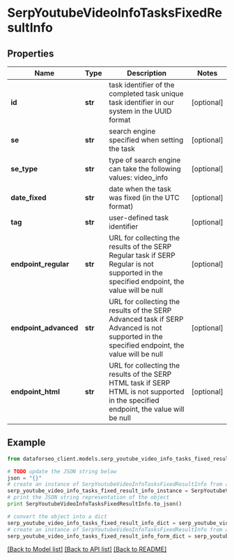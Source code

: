 # SerpYoutubeVideoInfoTasksFixedResultInfo


## Properties

Name | Type | Description | Notes
------------ | ------------- | ------------- | -------------
**id** | **str** | task identifier of the completed task unique task identifier in our system in the UUID format | [optional] 
**se** | **str** | search engine specified when setting the task | [optional] 
**se_type** | **str** | type of search engine can take the following values: video_info | [optional] 
**date_fixed** | **str** | date when the task was fixed (in the UTC format) | [optional] 
**tag** | **str** | user-defined task identifier | [optional] 
**endpoint_regular** | **str** | URL for collecting the results of the SERP Regular task if SERP Regular is not supported in the specified endpoint, the value will be null | [optional] 
**endpoint_advanced** | **str** | URL for collecting the results of the SERP Advanced task if SERP Advanced is not supported in the specified endpoint, the value will be null | [optional] 
**endpoint_html** | **str** | URL for collecting the results of the SERP HTML task if SERP HTML is not supported in the specified endpoint, the value will be null | [optional] 

## Example

```python
from dataforseo_client.models.serp_youtube_video_info_tasks_fixed_result_info import SerpYoutubeVideoInfoTasksFixedResultInfo

# TODO update the JSON string below
json = "{}"
# create an instance of SerpYoutubeVideoInfoTasksFixedResultInfo from a JSON string
serp_youtube_video_info_tasks_fixed_result_info_instance = SerpYoutubeVideoInfoTasksFixedResultInfo.from_json(json)
# print the JSON string representation of the object
print SerpYoutubeVideoInfoTasksFixedResultInfo.to_json()

# convert the object into a dict
serp_youtube_video_info_tasks_fixed_result_info_dict = serp_youtube_video_info_tasks_fixed_result_info_instance.to_dict()
# create an instance of SerpYoutubeVideoInfoTasksFixedResultInfo from a dict
serp_youtube_video_info_tasks_fixed_result_info_form_dict = serp_youtube_video_info_tasks_fixed_result_info.from_dict(serp_youtube_video_info_tasks_fixed_result_info_dict)
```
[[Back to Model list]](../README.md#documentation-for-models) [[Back to API list]](../README.md#documentation-for-api-endpoints) [[Back to README]](../README.md)


